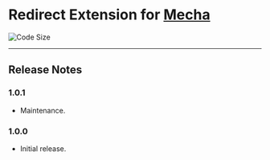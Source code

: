 Redirect Extension for [Mecha](https://github.com/mecha-cms/mecha)
==================================================================

![Code Size](https://img.shields.io/github/languages/code-size/mecha-cms/x.kick?color=%23444&style=for-the-badge)

---

Release Notes
-------------

### 1.0.1

 - Maintenance.

### 1.0.0

 - Initial release.